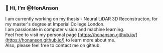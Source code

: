 ### 👋 Hi, I’m @HonAnson

I am currently working on my thesis - Neural LiDAR 3D Reconstructon, for my master's degree at Imperial College London.  
I am passionate in computer vision and machine learning.  
Feel free to visit my personal page [https://honanson.github.io/](https://honanson.github.io/) to learn more about me.  
Also, please feel free to contact me on github.


<!---
HonAnson/HonAnson is a ✨ special ✨ repository because its `README.md` (this file) appears on your GitHub profile.
You can click the Preview link to take a look at your changes.
--->
